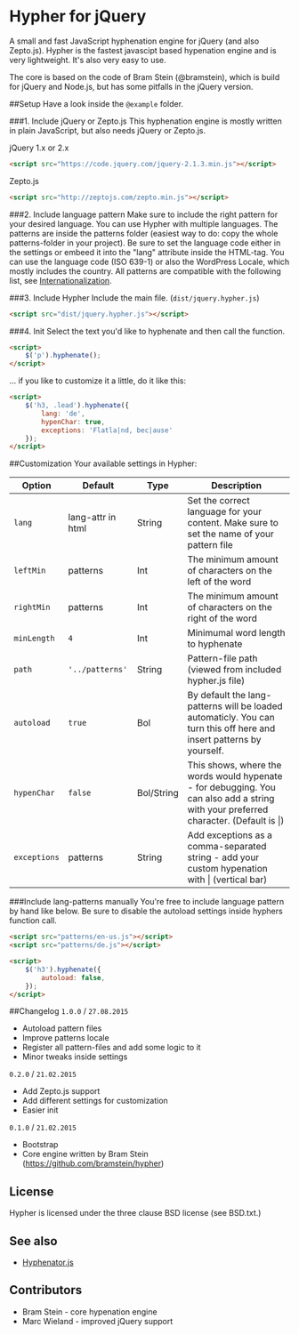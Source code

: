 # Hypher for jQuery

A small and fast JavaScript hyphenation engine for jQuery (and also Zepto.js).
Hypher is the fastest javascipt based hypenation engine and is very lightweight. It's also very easy to use.

The core is based on the code of Bram Stein (@bramstein), which is build for jQuery and Node.js, but has some pitfalls in the jQuery version.

##Setup
Have a look inside the `@example` folder.

###1. Include jQuery or Zepto.js
This hyphenation engine is mostly written in plain JavaScript, but also needs jQuery or Zepto.js.

jQuery 1.x or 2.x
``` html
<script src="https://code.jquery.com/jquery-2.1.3.min.js"></script>
```
Zepto.js
``` html
<script src="http://zeptojs.com/zepto.min.js"></script>
```

###2. Include language pattern
Make sure to include the right pattern for your desired language. You can use Hypher with multiple languages.
The patterns are inside the patterns folder (easiest way to do: copy the whole patterns-folder in your project). Be sure to set the language code either in the settings or embeed it into the "lang" attribute inside the HTML-tag.
You can use the language code (ISO 639-1) or also the WordPress Locale, which mostly includes the country. All patterns are compatible with the following list, see [Internationalization](http://wpcentral.io/internationalization/).

###3. Include Hypher
Include the main file. (`dist/jquery.hypher.js`)
``` html
<script src="dist/jquery.hypher.js"></script>
```

###4. Init
Select the text you'd like to hyphenate and then call the function.
``` html
<script>
    $('p').hyphenate();
</script>
```

… if you like to customize it a little, do it like this:

``` html
<script>
    $('h3, .lead').hyphenate({
        lang: 'de',
        hypenChar: true,
        exceptions: 'Flatla|nd, bec|ause'
    });
</script>
```

##Customization
Your available settings in Hypher:

| Option | Default | Type | Description
|--------|---------|------|------------
| `lang` | lang-attr in html | String | Set the correct language for your content. Make sure to set the name of your pattern file
| `leftMin` | patterns | Int | The minimum amount of characters on the left of the word
| `rightMin` | patterns | Int | The minimum amount of characters on the right of the word
| `minLength` | `4` | Int | Minimumal word length to hyphenate
| `path` | `'../patterns'` | String | Pattern-file path (viewed from included hypher.js file)
| `autoload` | `true` | Bol | By default the lang-patterns will be loaded automaticly. You can turn this off here and insert patterns by yourself.
| `hypenChar` | `false` | Bol/String | This shows, where the words would hypenate - for debugging. You can also add a string with your preferred character. (Default is &#124;)
| `exceptions` | patterns | String | Add exceptions as a comma-separated string - add your custom hypenation with &#124; (vertical bar)


###Include lang-patterns manually
You're free to include language pattern by hand like below.
Be sure to disable the autoload settings inside hyphers function call.

``` html
<script src="patterns/en-us.js"></script>
<script src="patterns/de.js"></script>

<script>
    $('h3').hyphenate({
        autoload: false,
    });
</script>
```

##Changelog
`1.0.0` / `27.08.2015`
- Autoload pattern files
- Improve patterns locale
- Register all pattern-files and add some logic to it
- Minor tweaks inside settings

`0.2.0` / `21.02.2015`
- Add Zepto.js support
- Add different settings for customization
- Easier init

`0.1.0` / `21.02.2015`
- Bootstrap
- Core engine written by Bram Stein (https://github.com/bramstein/hypher)

## License
Hypher is licensed under the three clause BSD license (see BSD.txt.)

## See also
* [Hyphenator.js](http://code.google.com/p/hyphenator/)

## Contributors
* Bram Stein - core hypenation engine
* Marc Wieland - improved jQuery support